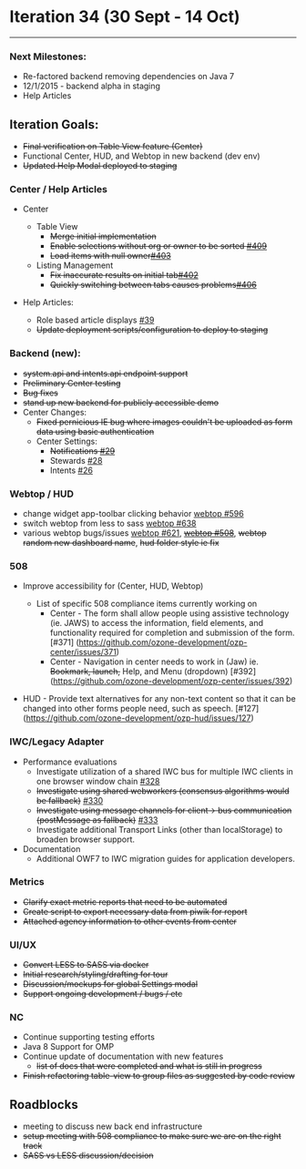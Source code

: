 # Iteration 34 (30 Sept - 14 Oct)

*** 
### Next Milestones:
* Re-factored backend removing dependencies on Java 7
* 12/1/2015 - backend alpha in staging  
* Help Articles

## Iteration Goals:
* ~~Final verification on Table View feature (Center)~~
* Functional Center, HUD, and Webtop in new backend (dev env)
* ~~Updated Help Modal deployed to staging~~

### Center / Help Articles
* Center
  * Table View
    * ~~Merge initial implementation~~
    * ~~Enable selections without org or owner to be sorted [#409](https://github.com/ozone-development/ozp-center/issues/409)~~
    * ~~Load items with null owner[#403](https://github.com/ozone-development/ozp-center/issues/403)~~
  * Listing Management
    * ~~Fix inaccurate results on initial tab[#402](https://github.com/ozone-development/ozp-center/issues/402)~~
    * ~~Quickly switching between tabs causes problems[#406](https://github.com/ozone-development/ozp-center/issues/406)~~
    

* Help Articles:
  * Role based article displays [#39](https://github.com/ozone-development/ozp-help/issues/39)
  * ~~Update deployment scripts/configuration to deploy to staging~~

### Backend (new):
* ~~system.api and intents.api endpoint support~~
* ~~Preliminary Center testing~~
* ~~Bug fixes~~
* ~~stand up new backend for publicly accessible demo~~
* Center Changes:
  * ~~Fixed pernicious IE bug where images couldn't be uploaded as form data using basic authentication~~
  * Center Settings:
    * ~~Notifications [#29](https://github.com/ozone-development/ozp-backend/issues/29)~~
    * Stewards [#28](https://github.com/ozone-development/ozp-backend/issues/28)
    * Intents [#26](https://github.com/ozone-development/ozp-backend/issues/26)

### Webtop / HUD
* change widget app-toolbar clicking behavior [webtop #596](https://github.com/ozone-development/ozp-webtop/issues/596)
* switch webtop from less to sass [webtop #638](https://github.com/ozone-development/ozp-webtop/issues/638)
* various webtop bugs/issues [webtop #621](https://github.com/ozone-development/ozp-webtop/issues/621), ~~[webtop #508](https://github.com/ozone-development/ozp-webtop/issues/508)~~, ~~webtop random new dashboard name~~, ~~hud folder style ie fix~~

### 508
* Improve accessibility for (Center, HUD, Webtop)

  * List of specific 508 compliance items currently working on
    * Center - The form shall allow people using assistive technology (ie. JAWS) to access the information, field elements, and functionality required for completion and submission of the form. [#371] (https://github.com/ozone-development/ozp-center/issues/371)
    * Center - Navigation in center needs to work in (Jaw) ie. ~~Bookmark, launch,~~ Help, and Menu (dropdown)
[#392] (https://github.com/ozone-development/ozp-center/issues/392)

* HUD - Provide text alternatives for any non-text content so that it can be changed into other forms people need, such as speech. [#127] (https://github.com/ozone-development/ozp-hud/issues/127)


### IWC/Legacy Adapter
* Performance evaluations
    * Investigate utilization of a shared IWC bus for multiple IWC clients in one browser window chain [#328](https://github.com/ozone-development/ozp-iwc/issues/328)
    * ~~Investigate using shared webworkers (consensus algorithms would be fallback)~~ [#330](https://github.com/ozone-development/ozp-iwc/issues/330)
    * ~~Investigate using message channels for client-> bus communication (postMessage as fallback)~~ [#333](https://github.com/ozone-development/ozp-iwc/issues/3333)
    * Investigate additional Transport Links (other than localStorage) to broaden browser support.
* Documentation
    * Additional OWF7 to IWC migration guides for application developers.

### Metrics
* ~~Clarify exact metric reports that need to be automated~~
* ~~Create script to export necessary data from piwik for report~~
* ~~Attached agency information to other events from center~~

### UI/UX
* ~~Convert LESS to SASS via docker~~
* ~~Initial research/styling/drafting for tour~~
* ~~Discussion/mockups for global Settings modal~~
* ~~Support ongoing development / bugs / etc~~

### NC
* Continue supporting testing efforts
* Java 8 Support for OMP
* Continue update of documentation with new features
  * ~~list of docs that were completed and what is still in progress~~
* ~~Finish refactoring table-view to group files as suggested by code review~~
  
## Roadblocks
* meeting to discuss new back end infrastructure
* ~~setup meeting with 508 compliance to make sure we are on the right track~~
* ~~SASS vs LESS discussion/decision~~